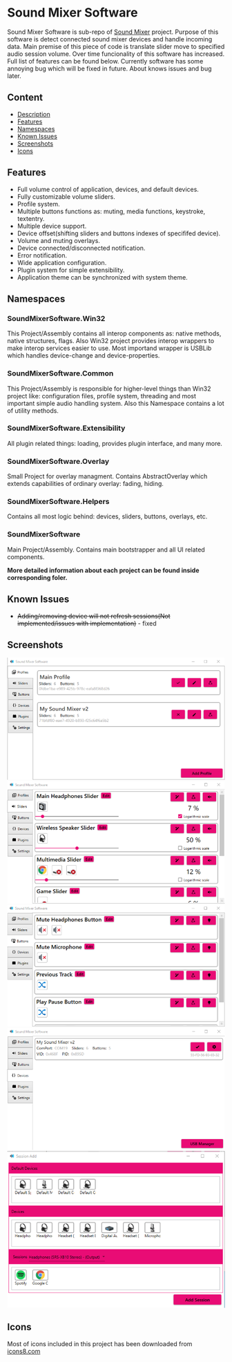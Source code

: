# Sound Mixer Software
Sound Mixer Software is sub-repo of [Sound Mixer](https://github.com/Krystian20857/SoundMixer) project. Purpose of this software is detect connected sound mixer devices and handle incoming data.
Main premise of this piece of code is translate slider move to specified audio session volume. Over time funcionality of this software has increased. Full list of features can be found below.
Currently software has some annoying bug which will be fixed in future. About knows issues and bug later.

## Content
* [Description](#sound-mixer-software)
* [Features](#features)
* [Namespaces](#namespaces)
* [Known Issues](#known-issues)
* [Screenshots](#screenshots)
* [Icons](#Icons)

## Features
* Full volume control of application, devices, and default devices.
* Fully customizable volume sliders.
* Profile system.
* Multiple buttons functions as: muting, media functions, keystroke, textentry.
* Multiple device support.
* Device offset(shifting sliders and buttons indexes of specififed device).
* Volume and muting overlays.
* Device connected/disconnected notification.
* Error notification.
* Wide application configuration.
* Plugin system for simple extensibility.
* Application theme can be synchronized with system theme.

## Namespaces
### SoundMixerSoftware.Win32
  This Project/Assembly contains all interop components as: native methods, native structures, flags. Also Win32 project provides interop wrappers to make interop services easier to use. Most importand wrapper is USBLib which handles device-change and device-properties.
### SoundMixerSoftware.Common
  This Project/Assembly is responsible for higher-level things than Win32 project like: configuration files, profile system, threading and most important simple audio handling system. Also this Namespace contains a lot of utility methods.
### SoundMixerSoftware.Extensibility
  All plugin related things: loading, provides plugin interface, and many more.
### SoundMixerSoftware.Overlay
  Small Project for overlay managment. Contains AbstractOverlay which extends capabilities of ordinary overlay: fading, hiding.
### SoundMixerSoftware.Helpers
  Contains all most logic behind: devices, sliders, buttons, overlays, etc.
### SoundMixerSoftware
  Main Project/Assembly. Contains main bootstrapper and all UI related components.
  
**More detailed information about each project can be found inside corresponding foler.**

## Known Issues
* ~~Adding/removing device will not refresh sessions(Not implemented/issues with implementation)~~ - fixed

## Screenshots
![Sound Mixer Software Profiles](./github/images/software_profiles.png)
![Sound Mixer Software Sliders](./github/images/software_sliders.png)
![Sound Mixer Software Buttons](./github/images/software_buttons.png)
![Sound Mixer Software Devices](./github/images/software_devices.png)
![Sound Mixer Software Devices](./github/images/software_addsession.png)

## Icons
Most of icons included in this project has been downloaded from [icons8.com](https://icons8.com)
